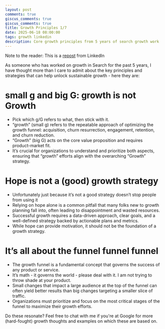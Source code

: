 ```yaml
---
layout: post
comments: true
giscus_comments: true
giscus_comments: true
title: Growth Principles 1/7
date: 2025-06-18 08:00:00
tags: growth linkedin
description: Core growth principles from 5 years of search growth work: distinguishing small-g growth from big-G Growth, avoiding hope as strategy, and focusing on funnel optimization.
---
```


Note to the reader: This is a [repost](https://www.linkedin.com/posts/yewjinlim_as-someone-who-has-worked-on-growth-in-search-activity-7175209200740937729-nYu-?utm_source=share&utm_medium=member_desktop&rcm=ACoAAAD4xmMBhqAf0RkmEot2NJkJA3gvq31H7Os) from LinkedIn

As someone who has worked on growth in Search for the past 5 years, I have thought more than I care to admit about the key principles and strategies that can help unlock sustainable growth - here they are:

# small g and big G: growth is not Growth

- Pick which g/G refers to what, then stick with it.
- “growth” (small g) refers to the repeatable approach of optimizing the growth funnel: acquisition, churn resurrection, engagement, retention, and churn reduction.
- “Growth” (big G) acts on the core value proposition and requires product-market fit.
- It’s crucial for organizations to understand and prioritize both aspects, ensuring that “growth” efforts align with the overarching “Growth” strategy.

# Hope is not a (good) growth strategy

- Unfortunately just because it’s not a good strategy doesn’t stop people from using it
- Relying on hope alone is a common pitfall that many folks new to growth planning fall into, often leading to disappointment and wasted resources.
- Successful growth requires a data-driven approach, clear goals, and a well-defined strategy backed by actionable plans and metrics.
- While hope can provide motivation, it should not be the foundation of a growth strategy.

# It’s all about the funnel funnel funnel

- The growth funnel is a fundamental concept that governs the success of any product or service.
- It’s math - it governs the world - please deal with it. I am not trying to throw shade at your product.
- Small changes that impact a large audience at the top of the funnel can often yield better results than big changes targeting a smaller slice of traffic.
- Organizations must prioritize and focus on the most critical stages of the funnel to maximize their growth efforts.

Do these resonate? Feel free to chat with me if you're at Google for more (hard-fought) growth thoughts and examples on which these are based on.
